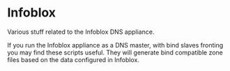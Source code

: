 # Infoblox
Various stuff related to the Infoblox DNS appliance.

If you run the Infoblox appliance as a DNS master, with bind slaves fronting you may find these scripts useful. They will generate bind compatible zone files based on the data configured in Infoblox.
